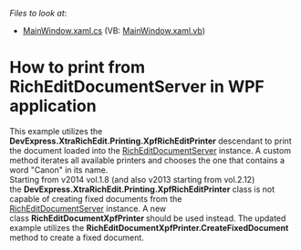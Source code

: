 <!-- default file list -->
*Files to look at*:

* [MainWindow.xaml.cs](./CS/RichEditDocumentServer_Print/MainWindow.xaml.cs) (VB: [MainWindow.xaml.vb](./VB/RichEditDocumentServer_Print/MainWindow.xaml.vb))
<!-- default file list end -->
# How to print from RichEditDocumentServer in WPF application


<p>This example utilizes the <strong>DevExpress.XtraRichEdit.Printing.XpfRichEditPrinter</strong> descendant to print the document loaded into the <a href="http://documentation.devexpress.com/#CoreLibraries/clsDevExpressXtraRichEditRichEditDocumentServertopic"><u>RichEditDocumentServer</u></a> instance. A custom method iterates all available printers and chooses the one that contains a word "Canon" in its name.<br />Starting from v2014 vol.1.8 (and also v2013 starting from vol.2.12) the <strong>DevExpress.XtraRichEdit.Printing.XpfRichEditPrinter</strong> class is not capable of creating fixed documents from the <a href="http://documentation.devexpress.com/#CoreLibraries/clsDevExpressXtraRichEditRichEditDocumentServertopic"><u>RichEditDocumentServer</u></a> instance. A new class <strong>RichEditDocumentXpfPrinter </strong>should be used instead. The updated example utilizes the <strong>RichEditDocumentXpfPrinter.CreateFixedDocument</strong> method to create a fixed document.</p>

<br/>



